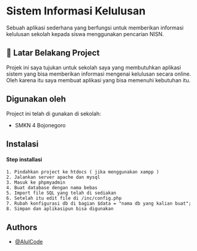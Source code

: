
# Sistem Informasi Kelulusan

Sebuah aplikasi sederhana yang berfungsi untuk memberikan informasi kelulusan sekolah kepada siswa menggunakan pencarian NISN.




## 🚀 Latar Belakang Project

Projek ini saya tujukan untuk sekolah saya yang membutuhkan aplikasi sistem yang bisa memberikan informasi mengenai kelulusan secara online. Oleh karena itu saya membuat aplikasi yang bisa memenuhi kebutuhan itu.


## Digunakan oleh

Project ini telah di gunakan di sekolah:

- SMKN 4 Bojonegoro


## Instalasi

#### Step installasi

```text
1. Pindahkan project ke htdocs ( jika menggunakan xampp )
2. Jalankan server apache dan mysql
3. Masuk ke phpmyadmin
4. Buat database dengan nama bebas
5. Import file SQL yang telah di sediakan
6. Setelah itu edit file di /inc/config.php
7. Rubah konfigurasi db di bagian $data = "nama db yang kalian buat";
8. Simpan dan aplikasipun bisa digunakan

```
    
## Authors

- [@AlulCode](https://github.com/AlulCode45)
